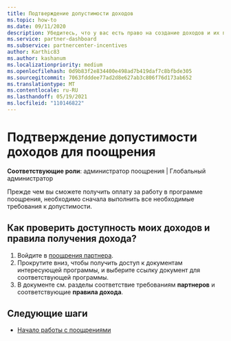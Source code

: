```yaml
---
title: Подтверждение допустимости доходов
ms.topic: how-to
ms.date: 09/11/2020
description: Убедитесь, что у вас есть право на создание доходов и их получение в программе поощрения. Проверьте условия соответствия и доходы в центре партнеров.
ms.service: partner-dashboard
ms.subservice: partnercenter-incentives
author: Karthic83
ms.author: kashanum
ms.localizationpriority: medium
ms.openlocfilehash: 0d9b83f2e834400e498ad7b419daf7c8bfbde305
ms.sourcegitcommit: 7063fdddee77ad2d8e627ab3c806f76d173ab652
ms.translationtype: MT
ms.contentlocale: ru-RU
ms.lasthandoff: 05/19/2021
ms.locfileid: "110146822"
---
```

# <a name="confirm-your-incentives-earnings-eligibility"></a>Подтверждение допустимости доходов для поощрения

**Соответствующие роли**: администратор поощрения | Глобальный администратор

Прежде чем вы сможете получить оплату за работу в программе поощрения, необходимо сначала выполнить все необходимые требования к допустимости.

## <a name="how-do-i-check-my-earning-eligibility-and-revenue-rules"></a>Как проверить доступность моих доходов и правила получения дохода?

1. Войдите в [поощрения партнера](https://partner.microsoft.com/membership/partner-incentives).
2. Прокрутите вниз, чтобы получить доступ к документам интересующей программы, и выберите ссылку документ для соответствующей программы.
3. В документе см. разделы соответствие требованиям **партнеров** и соответствующие **правила дохода**.

## <a name="next-steps"></a>Следующие шаги

- [Начало работы с поощрениями](incentives-get-started-intro.md)
